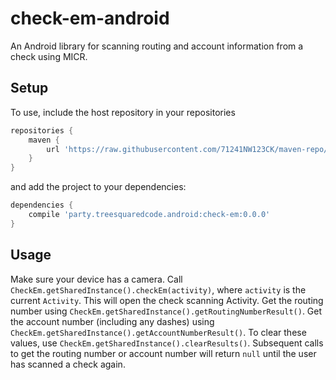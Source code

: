 # check-em-android
An Android library for scanning routing and account information from a check using MICR.

## Setup
To use, include the host repository in your repositories
```groovy
repositories {
    maven {
        url 'https://raw.githubusercontent.com/71241NW123CK/maven-repo/master'
    }
}
```
and add the project to your dependencies:
```groovy
dependencies {
    compile 'party.treesquaredcode.android:check-em:0.0.0'
}
```

## Usage
Make sure your device has a camera.
Call `CheckEm.getSharedInstance().checkEm(activity)`, where `activity` is the current `Activity`.  This will open the check scanning Activity.
Get the routing number using `CheckEm.getSharedInstance().getRoutingNumberResult()`.
Get the account number (including any dashes) using `CheckEm.getSharedInstance().getAccountNumberResult()`.
To clear these values, use `CheckEm.getSharedInstance().clearResults()`.  Subsequent calls to get the routing number or account number will return `null` until the user has scanned a check again.
